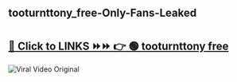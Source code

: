
 ## tooturnttony_free-Only-Fans-Leaked

# <h2><a href="https://clipsfans.com/tooturnttony_free&ref=git">🔗 Click to LINKS ⏩⏩ 👉 🟢 tooturnttony free </a></h2>

<a href="https://clipsfans.com/tooturnttony_free&ref=git" rel="nofollow" data-target="animated-image.originalLink"><img src="https://i.ibb.co.com/xMMVF88/686577567.gif" alt="Viral Video Original" style="max-width: 100%; display: inline-block;" data-target="animated-image.originalImage"></a>
